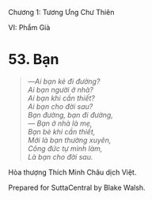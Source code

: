  

Chương 1: Tương Ưng Chư Thiên

VI: Phẩm Già

# 53\. Bạn

> —_Ai bạn kẻ đi đường?  
> Ai bạn người ở nhà?  
> Ai bạn khi cần thiết?  
> Ai bạn cho đời sau?  
> Bạn đường, bạn đi đường,  
> —_ _Bạn ở nhà là mẹ,  
> Bạn bè khi cần thiết,  
> Mới là bạn thường xuyên,  
> Công đức tự mình làm,  
> Là bạn cho đời sau._

Hòa thượng Thích Minh Châu dịch Việt.

Prepared for SuttaCentral by Blake Walsh.